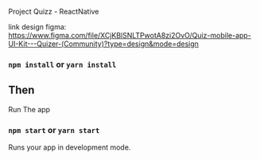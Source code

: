 Project Quizz - ReactNative

link design figma: https://www.figma.com/file/XCjKBlSNLTPwotA8zi2OvO/Quiz-mobile-app-UI-Kit---Quizer-(Community)?type=design&mode=design

### `npm install` or `yarn install`

## Then

Run The app

### `npm start` or `yarn start`

Runs your app in development mode.

